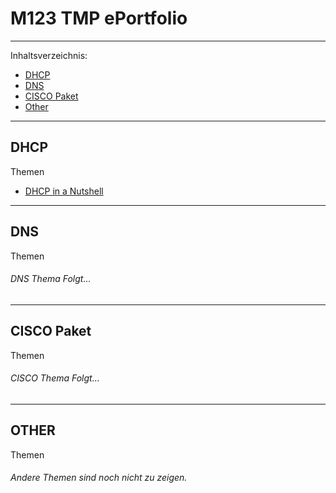 # M123 TMP ePortfolio

-----------------
Inhaltsverzeichnis:
- [DHCP](#dhcp)
- [DNS](#dns)
- [CISCO Paket](#cisco-paket)
- [Other](#other)
-----------------

## DHCP
Themen
- [DHCP in a Nutshell](DHCP/README.md)

-----------------
## DNS
Themen
######  DNS Thema Folgt...

-----------------
## CISCO Paket
Themen
###### CISCO Thema Folgt...

-----------------

## OTHER
Themen
###### Andere Themen sind noch nicht zu zeigen.

